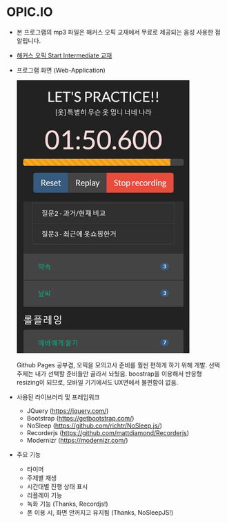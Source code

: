 # OPIC.IO

- 본 프로그램의 mp3 파일은 해커스 오픽 교재에서 무료로 제공되는 음성 사용한 점 알립니다.
- [해커스 오픽 Start Intermediate 교재](http://www.kyobobook.co.kr/product/detailViewKor.laf?ejkGb=KOR&mallGb=KOR&barcode=9791158551988&orderClick=LEa&Kc=)

- 프로그램 화면 (Web-Application)

    <img src="./img/capture.jpg" width=400/>

    Github Pages 공부겸, 오픽을 모의고사 준비를 훨씬 편하게 하기 위해 개발.
    선택 주제는 내가 선택할 준비들만 골라서 놔뒀음.
    boostrap을 이용해서 반응형 resizing이 되므로, 모바일 기기에서도 UX면에서 불편함이 없음.

- 사용된 라이브러리 및 프레임워크
    - JQuery (https://jquery.com/)
    - Bootstrap (https://getbootstrap.com/)
    - NoSleep (https://github.com/richtr/NoSleep.js/)
    - Recorderjs (https://github.com/mattdiamond/Recorderjs)
    - Modernizr (https://modernizr.com/)

- 주요 기능
    - 타이머
    - 주제별 재생
    - 시간대별 진행 상태 표시
    - 리플레이 기능
    - 녹화 기능 (Thanks, Recordjs!)
    - 폰 이용 시, 화면 안꺼지고 유지됨 (Thanks, NoSleepJS!)
 

